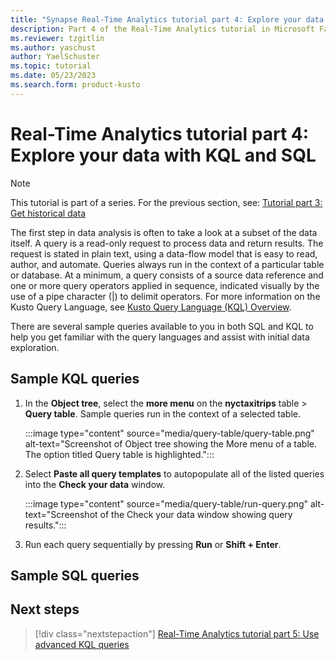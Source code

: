 ```yaml
---
title: "Synapse Real-Time Analytics tutorial part 4: Explore your data with KQL and SQL"
description: Part 4 of the Real-Time Analytics tutorial in Microsoft Fabric
ms.reviewer: tzgitlin
ms.author: yaschust
author: YaelSchuster
ms.topic: tutorial
ms.date: 05/23/2023
ms.search.form: product-kusto
---
```

# Real-Time Analytics tutorial part 4: Explore your data with KQL and SQL

> [!NOTE]
> This tutorial is part of a series. For the previous section, see: [Tutorial part 3: Get historical data](tutorial-3-get-historical-data.md)

The first step in data analysis is often to take a look at a subset of the data itself. A query is a read-only request to process data and return results. The request is stated in plain text, using a data-flow model that is easy to read, author, and automate. Queries always run in the context of a particular table or database. At a minimum, a query consists of a source data reference and one or more query operators applied in sequence, indicated visually by the use of a pipe character (|) to delimit operators. For more information on the Kusto Query Language, see [Kusto Query Language (KQL) Overview](/azure/data-explorer/kusto/query/index?context=/fabric/context/context).

There are several sample queries available to you in both SQL and KQL to help you get familiar with the query languages and assist with initial data exploration.

## Sample KQL queries

1. In the **Object tree**, select the **more menu** on the **nyctaxitrips** table > **Query table**. Sample queries run in the context of a selected table.

    :::image type="content" source="media/query-table/query-table.png" alt-text="Screenshot of Object tree showing the More menu of a table. The option titled Query table is highlighted.":::

1. Select **Paste all query templates** to autopopulate all of the listed queries into the **Check your data** window.

    :::image type="content" source="media/query-table/run-query.png" alt-text="Screenshot of the Check your data window showing query results.":::

1. Run each query sequentially by pressing **Run** or **Shift + Enter**. 


## Sample SQL queries 

## Next steps

> [!div class="nextstepaction"]
> [Real-Time Analytics tutorial part 5: Use advanced KQL queries](tutorial-5-advanced-kql-query.md)